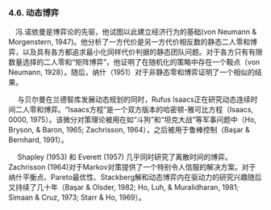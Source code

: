 ### 4.6. 动态博弈
  
　冯.诺依曼是博弈论的先驱，他试图以此建立经济行为的基础(von Neumann & Morgenstern, 1947)。他分析了一方代价是另一方代价相反数的静态二人零和博弈，以及具有各方都追求最小化同样代价判据的静态团队问题。对于各方只有有限数量选择的二人零和“矩阵博弈”，他证明了在随机化的策略中存在一个鞍点（von Neumann, 1928）。随后，纳什（1951）对于非静态零和博弈证明了一个相似的结果。
  
　 与贝尔曼在兰德智库发展动态规划的同时，Rufus Isaacs正在研究动态连续时间二人零和博弈。“Isaacs方程”是一个双方版本的哈密顿-雅可比方程（Isaacs, 0000, 1975）。该微分对策理论被用在如“斗狗”和“坦克大战”等军事问题中（Ho, Bryson, & Baron, 1965; Zachrisson, 1964），之后被用于鲁棒控制（Başar & Bernhard, 1991）。
  
　 Shapley (1953) 和 Everett (1957) 几乎同时研究了离散时间的博弈。Zachrisson (1964)对于Markov对策提供了一个特别令人信服的解决方案。对于纳什平衡点、Pareto最优性、Stackberg解和动态博弈内在驱动力的研究兴趣随后又持续了几十年（Başar & Olsder, 1982; Ho, Luh, & Muralidharan, 1981; Simaan & Cruz, 1973; Starr & Ho, 1969）。
